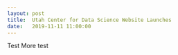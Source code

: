 ```yaml
---
layout: post
title:  Utah Center for Data Science Website Launches
date:   2019-11-11 11:00:00
---
```


Test More test